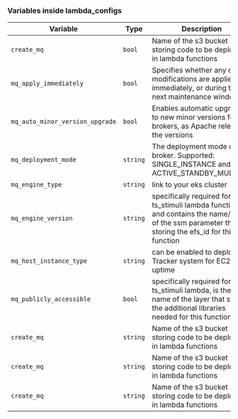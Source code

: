 ### **Variables inside lambda_configs**

| **Variable**                        | **Type**    | **Description**                                                                                 |
|-------------------------------------|-------------|-------------------------------------------------------------------------------------------------|
|`create_mq`| `bool`| Name of the s3 bucket storing code to be deployed in lambda functions|
|`mq_apply_immediately`| `bool` |	Specifies whether any cluster modifications are applied immediately, or during the next maintenance window|
|`mq_auto_minor_version_upgrade`| `bool` |Enables automatic upgrades to new minor versions for brokers, as Apache releases the versions |
|`mq_deployment_mode`|`string`| The deployment mode of the broker. Supported: SINGLE\_INSTANCE and ACTIVE\_STANDBY\_MULTI\_AZ |
|`mq_engine_type`|`string`| link to your eks cluster    |
|`mq_engine_version`|`string`| specifically required for ts_stimuli lambda function and contains the name/path of the ssm parameter that is storing the efs_id for this function    |
|`mq_host_instance_type`|`string`| can be enabled to deploy Tracker system for EC2 uptime     |
|`mq_publicly_accessible`|`bool`| specifically required for ts_stimuli lambda, is the name of the layer that stores the additional libraries needed for this function   |
|`create_mq`| `string`| Name of the s3 bucket storing code to be deployed in lambda functions|
|`create_mq`| `string`| Name of the s3 bucket storing code to be deployed in lambda functions|
|`create_mq`| `string`| Name of the s3 bucket storing code to be deployed in lambda functions|
